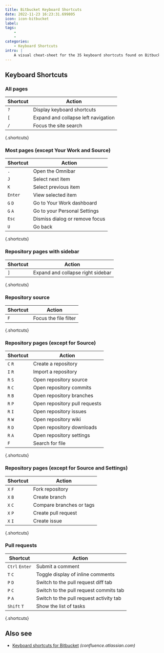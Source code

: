 ```yaml
---
title: Bitbucket Keyboard Shortcuts
date: 2022-11-23 16:23:31.699805
icon: icon-bitbucket
label: 
tags: 
    - 
    - 
categories:
    - Keyboard Shortcuts
intro: |
    A visual cheat-sheet for the 35 keyboard shortcuts found on Bitbucket
---
```




Keyboard Shortcuts
------------------



### All pages

Shortcut | Action
---|---
`?`  | Display keyboard shortcuts
`[`  | Expand and collapse left navigation
`/`  | Focus the site search
{.shortcuts}


### Most pages (except Your Work and Source)

Shortcut | Action
---|---
`.`  | Open the Omnibar
`J`  | Select next item
`K`  | Select previous item
`Enter`  | View selected item
`G` `D`  | Go to Your Work dashboard
`G` `A`  | Go to your Personal Settings
`Esc`  | Dismiss dialog or remove focus
`U`  | Go back
{.shortcuts}


### Repository pages with sidebar

Shortcut | Action
---|---
`]`  | Expand and collapse right sidebar
{.shortcuts}


### Repository source

Shortcut | Action
---|---
`F`  | Focus the file filter
{.shortcuts}


### Repository pages (except for Source)

Shortcut | Action
---|---
`C` `R`  | Create a repository
`I` `R`  | Import a repository
`R` `S`  | Open repository source
`R` `C`  | Open repository commits
`R` `B`  | Open repository branches
`R` `P`  | Open repository pull requests
`R` `I`  | Open repository issues
`R` `W`  | Open repository wiki
`R` `D`  | Open repository downloads
`R` `A`  | Open repository settings
`F`  | Search for file
{.shortcuts}


### Repository pages (except for Source and Settings)

Shortcut | Action
---|---
`X` `F`  | Fork repository
`X` `B`  | Create branch
`X` `C`  | Compare branches or tags
`X` `P`  | Create pull request
`X` `I`  | Create issue
{.shortcuts}


### Pull requests

Shortcut | Action
---|---
`Ctrl` `Enter`  | Submit a comment
`T` `C`  | Toggle display of inline comments
`P` `D`  | Switch to the pull request diff tab
`P` `C`  | Switch to the pull request commits tab
`P` `A`  | Switch to the pull request activity tab
`Shift` `T`  | Show the list of tasks
{.shortcuts}




Also see
--------
- [Keyboard shortcuts for Bitbucket](https://confluence.atlassian.com/bitbucket/keyboard-shortcuts-269980511.html) _(confluence.atlassian.com)_
